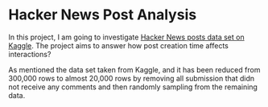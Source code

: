 # Hacker News Post Analysis
In this project, I am going to investigate [Hacker News posts data set on Kaggle](https://www.kaggle.com/hacker-news/hacker-news-posts). The project aims to answer how post creation time affects interactions?

As mentioned the data set taken from Kaggle, and it has been reduced from 300,000 rows to almost 20,000 rows by removing all submission that didn not receive any comments and then randomly sampling from the remaining data.
